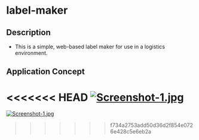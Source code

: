 # label-maker

## Description
- This is a simple, web-based label maker for use in a logistics environment.
## Application Concept

<<<<<<< HEAD
[![Screenshot-1.jpg](https://i.postimg.cc/DwS0XsLT/Screenshot-1.jpg)](https://postimg.cc/G41b04X7)
=======
[![Screenshot-1.jpg](https://i.postimg.cc/DwS0XsLT/Screenshot-1.jpg)](https://postimg.cc/G41b04X7)
>>>>>>> f734a2753add50d36d2f854e0726e428c5e6eb2a
